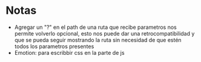 # Notas

- Agregar un "?" en el path de una ruta que recibe parametros nos permite volverlo opcional, esto nos puede dar una retrocompatibilidad y que se pueda seguir mostrando la ruta sin necesidad de que estén todos los parametros presentes
- Emotion: para escribbir css en la parte de js